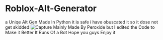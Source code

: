 # Roblox-Alt-Generator
a Uniqe Alt Gen Made In Python
it is safe i have obuscated it so it dose not get skidded
![Capture](https://github.com/The-AnonymousDev/Roblox-Alt-Generator/assets/141198623/ac80c6ad-d9e9-4859-b94b-d0a44593fccd)
Mainly Made By Peroxide but I edited the Code to Make it Better
It Runs Of a Bot
Hope you guys Enjoy it
